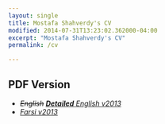 ```yaml
---
layout: single
title: Mostafa Shahverdy's CV
modified: 2014-07-31T13:23:02.362000-04:00
excerpt: "Mostafa Shahverdy's CV"
permalink: /cv

---
```



## PDF Version

- _<span><s>English</s></span>_ [***Detailed*** _English v2013_](Detailed_English_2013.pdf)
- [_Farsi v2013_](Detailed_Farsi_2013.pdf)


